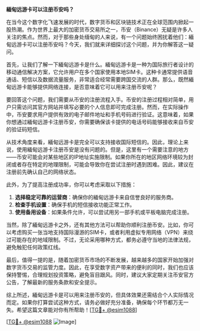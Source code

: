 **緬甸远游卡可以注册币安吗？**

在当今这个数字化飞速发展的时代，数字货币和区块链技术正在全球范围内掀起一股热潮。作为世界上最大的加密货币交易所之一，币安（Binance）无疑是许多人关注的焦点。然而，对于那些身处缅甸的人来说，有一个问题始终困扰着他们：緬甸远游卡可以注册币安吗？今天，我们就来详细探讨这个问题，并为你解答这一疑问。

首先，让我们了解一下緬甸远游卡是什么。緬甸远游卡是一种为国际旅行者设计的移动通信解决方案，它允许用户在多个国家使用本地SIM卡。这种卡通常提供语音通话、短信以及数据流量服务，非常适合经常需要跨国交流的人群。那么，既然緬甸远游卡能够提供网络连接，是否意味着它可以用来注册币安呢？

要回答这个问题，我们需要从币安的注册流程入手。币安的注册过程相对简单，用户只需访问其官方网站并填写必要的个人信息即可完成注册。然而，在实际操作中，币安要求用户提供有效的电子邮件地址和手机号码进行验证。这意味着，如果你想通过緬甸远游卡注册币安，你需要确保该卡提供的电话号码能够接收来自币安的验证码短信。

从技术角度来看，緬甸远游卡是完全可以支持接收国际短信的。因此，理论上来说，使用緬甸远游卡注册币安是没有问题的。但是，这里有一个需要注意的地方——币安可能会对某些地区的IP地址实施限制。如果你所在的地区网络环境较为封闭或者存在特定的地理限制，可能会导致你在尝试注册时遇到困难。因此，建议在注册前先确认自己的网络状态。

此外，为了提高注册成功率，你可以考虑采取以下措施：
1. **选择稳定可靠的运营商**：确保你的緬甸远游卡来自信誉良好的服务商。
2. **检查手机设置**：确保手机的短信接收功能正常工作。
3. **使用备用设备**：如果条件允许，可以尝试用另一部手机或平板电脑完成注册。

当然，除了緬甸远游卡之外，还有其他方法可以帮助你顺利注册币安。比如，你可以考虑购买一张当地支持国际漫游的SIM卡，或者利用虚拟专用网络（VPN）来绕过可能存在的地域限制。不过，无论采用哪种方式，都务必遵守当地的法律法规，避免触犯任何政策红线。

最后，值得一提的是，随着加密货币市场的不断发展，越来越多的国家开始加强对数字货币交易的监管力度。因此，在享受数字资产带来的便利的同时，我们也应该保持警惕，合理规划投资策略，避免盲目跟风。同时，建议大家定期关注币安官方公告，了解最新的服务条款和安全提示。

综上所述，緬甸远游卡是可以用来注册币安的，但具体效果还需结合个人实际情况而定。如果你打算尝试这种方式，请务必做好充分准备，确保每个环节都万无一失。希望这篇文章能对你有所帮助！[[TG💪+ @esim1088](https://t.me/s/esim1088)]

[[TG💪+ @esim1088](https://t.me/s/esim1088) ![Image](https://i.postimg.cc/4NQfJmqS/Snipaste-2025-05-13-00-14-12.png)]